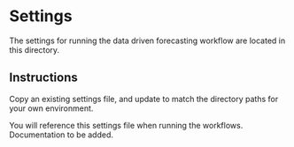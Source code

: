 # Settings

The settings for running the data driven forecasting workflow are located in this directory.

## Instructions

Copy an existing settings file, and update to match the directory paths for your own environment.

You will reference this settings file when running the workflows.
Documentation to be added.
